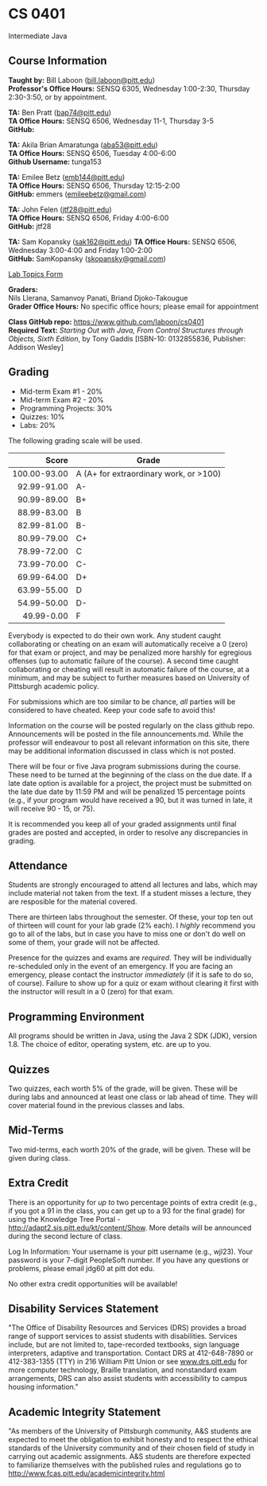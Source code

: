 # CS 0401
Intermediate Java

## Course Information

**Taught by:** Bill Laboon (bill.laboon@pitt.edu)  
**Professor's Office Hours:** SENSQ 6305, Wednesday 1:00-2:30, Thursday 2:30-3:50, or by appointment.


**TA:** Ben Pratt (bap74@pitt.edu)  
**TA Office Hours:** SENSQ 6506, Wednesday 11-1, Thursday 3-5  
**GitHub:**  

**TA:** Akila Brian Amaratunga (aba53@pitt.edu)  
**TA Office Hours:** SENSQ 6506, Tuesday 4:00-6:00  
**Github Username:** tunga153

**TA:** Emilee Betz (emb144@pitt.edu)  
**TA Office Hours:** SENSQ 6506, Thursday 12:15-2:00  
**GitHub:** emmers (emileebetz@gmail.com)

**TA:** John Felen (jtf28@pitt.edu)  
**TA Office Hours:** SENSQ 6506, Friday 4:00-6:00  
**GitHub:** jtf28

**TA:** Sam Kopansky (sak162@pitt.edu)
**TA Office Hours:** SENSQ 6506, Wednesday 3:00-4:00 and Friday 1:00-2:00  
**GitHub:** SamKopansky (skopansky@gmail.com)

[Lab Topics Form](https://docs.google.com/forms/d/1FiXmJBGlI6MSZlCxUUGdwOFTJmCw6xskLTIBfhkTatA/viewform?usp=send_form)

**Graders:**  
Nils Llerana, Samanvoy Panati, Briand Djoko-Takougue  
**Grader Office Hours:** No specific office hours; please email for appointment

**Class GitHub repo:** https://www.github.com/laboon/cs0401  
**Required Text:** _Starting Out with Java, From Control Structures through Objects, Sixth Edition_, by Tony Gaddis [ISBN-10: 0132855836, Publisher: Addison Wesley]  

## Grading

* Mid-term Exam #1 - 20%
* Mid-term Exam #2 - 20%
* Programming Projects: 30%
* Quizzes: 10%
* Labs: 20%


The following grading scale will be used.

Score  | Grade
-----: | ------------------------------
100.00-93.00 | A (A+ for extraordinary work, or >100)
92.99-91.00  | A-
90.99-89.00  | B+
88.99-83.00  | B
82.99-81.00 | B-
80.99-79.00 | C+
78.99-72.00 | C
73.99-70.00 | C-
69.99-64.00 | D+
63.99-55.00 | D
54.99-50.00 | D-
49.99-0.00 | F

Everybody is expected to do their own work.  Any student caught collaborating or cheating on an exam will automatically receive a 0 (zero) for that exam or project, and may be penalized more harshly for egregious offenses (up to automatic failure of the course).  A second time caught collaborating or cheating will result in automatic failure of the course, at a minimum, and may be subject to further measures based on University of Pittsburgh academic policy.

For submissions which are too similar to be chance, _all_ parties will be considered to have cheated.  Keep your code safe to avoid this!

Information on the course will be posted regularly on the class github repo.  Announcements will be posted in the file announcements.md.  While the professor will endeavour to post all relevant information on this site, there may be additional information discussed in class which is not posted.

There will be four or five Java program submissions during the course.  These need to be turned at the beginning of the class on the due date.  If a late date option is available for a project, the project must be submitted on the late due date by 11:59 PM and will be penalized 15 percentage points (e.g., if your program would have received a 90, but it was turned in late, it will receive 90 - 15, or 75).

It is recommended you keep all of your graded assignments until final
grades are posted and accepted, in order to resolve any discrepancies
in grading.

## Attendance

Students are strongly encouraged to attend all lectures and labs, which may include material not taken from the text.  If a student misses a lecture, they are resposible for the material covered.

There are thirteen labs throughout the semester.  Of these, your top ten out of thirteen will count for your lab grade (2% each).  I _highly_ recommend you go to all of the labs, but in case you have to miss one or don't do well on some of them, your grade will not be affected.

Presence for the quizzes and exams are *required*. They will be individually re-scheduled only in the event of an emergency. If you are facing an emergency, please contact the instructor *immediately* (if it is safe to do so, of course).  Failure to show up for a quiz or  exam without clearing it first with the instructor will result in a 0 (zero) for that exam.  

## Programming Environment

All programs should be written in Java, using the Java 2 SDK (JDK), version 1.8.  The choice of editor, operating system, etc. are up to you.

## Quizzes

Two quizzes, each worth 5% of the grade, will be given.  These will be during labs and announced at least one class or lab ahead of time.  They will cover material found in the previous classes and labs.

## Mid-Terms

Two mid-terms, each worth 20% of the grade, will be given.  These will be given during class.

## Extra Credit

There is an opportunity for _up to_ two percentage points of extra credit (e.g., if you got a 91 in the class, you can get up to a 93 for the final grade) for using the Knowledge Tree Portal - http://adapt2.sis.pitt.edu/kt/content/Show.  More details will be announced during the second lecture of class.

Log In Information: Your username is your pitt username (e.g., wjl23).  Your password is your 7-digit PeopleSoft number.  If you have any questions or problems, please email jdg60 at pitt dot edu.

No other extra credit opportunities will be available!

## Disability Services Statement

"The Office of Disability Resources and
Services (DRS) provides a broad range of support services to assist
students with disabilities. Services include, but are not limited to,
tape-recorded textbooks, sign language interpreters, adaptive and
transportation. Contact DRS at 412-648-7890 or 412-383-1355 (TTY) in
216 William Pitt Union or see www.drs.pitt.edu for more computer
technology, Braille translation, and nonstandard exam arrangements,
DRS can also assist students with accessibility to campus housing
information."

## Academic Integrity Statement

"As members of the University of
Pittsburgh community, A&S students are expected to meet the obligation
to exhibit honesty and to respect the ethical standards of the
University community and of their chosen field of study in carrying
out academic assignments. A&S students are therefore expected to
familiarize themselves with the published rules and regulations go to
http://www.fcas.pitt.edu/academicintegrity.html
